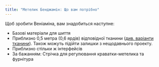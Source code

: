```yaml
---
title: "Метелик Бенджамін: Що вам потрібно"
---
```


Щоб зробити Веніаміна, вам знадобиться наступне:

- Базові матеріали для шиття
- Приблизно 0,5 метра (0,6 ярдів) відповідної тканини ([див. варіанти тканини](/docs/designs/benjamin/fabric/)). Також можуть підійти залишки з нещодавнього проекту.
- Приблизно стільки ж інтерфейсів
- За бажанням: Стрічка для регулювання краватки-метелика та фурнітура

